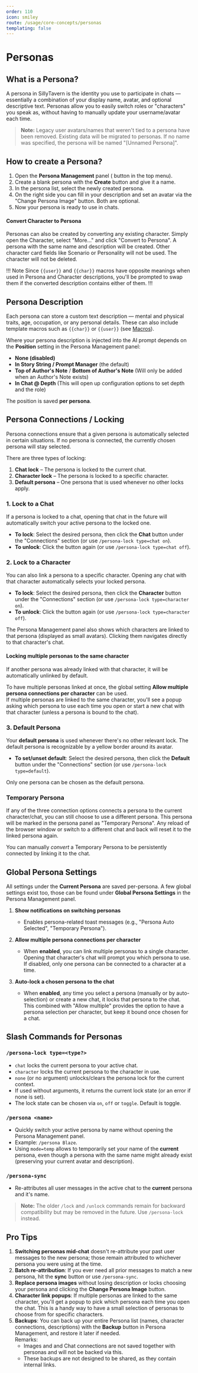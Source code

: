 ```yaml
---
order: 110
icon: smiley
route: /usage/core-concepts/personas
templating: false
---
```


# Personas

## What is a Persona?

A persona in SillyTavern is the identity you use to participate in chats — essentially a combination of your display name, avatar, and optional descriptive text. Personas allow you to easily switch roles or "characters" you speak as, without having to manually update your username/avatar each time.

> **Note:** Legacy user avatars/names that weren't tied to a persona have been removed. Existing data will be migrated to personas. If no name was specified, the persona will be named "[Unnamed Persona]".

## How to create a Persona?

1. Open the **Persona Management** panel (<i class="fa-solid fa-face-smile"></i> button in the top menu).
2. Create a blank persona with the **Create** button and give it a name.
3. In the persona list, select the newly created persona.
4. On the right side you can fill in your description and set an avatar via the "Change Persona Image" button. Both are optional.
5. Now your persona is ready to use in chats.

#### Convert Character to Persona

Personas can also be created by converting any existing character. Simply open the Character, select "More..." and click "Convert to Persona". A persona with the same name and description will be created. Other character card fields like Scenario or Personality will not be used. The character will not be deleted.

!!! Note
Since `{{user}}` and `{{char}}` macros have opposite meanings when used in Persona and Character descriptions, you'll be prompted to swap them if the converted description contains either of them.
!!!

## Persona Description

Each persona can store a custom text description — mental and physical traits, age, occupation, or any personal details. These can also include template macros such as `{{char}}` or `{{user}}` (see [Macros](/Usage/Characters/macros.md)).

Where your persona description is injected into the AI prompt depends on the **Position** setting in the Persona Management panel:

- **None (disabled)**
- **In Story String / Prompt Manager** (the default)
- **Top of Author's Note** / **Bottom of Author's Note** (Will only be added when an Author's Note exists)
- **In Chat @ Depth** (This will open up configuration options to set depth and the role)

The position is saved **per persona**.

## Persona Connections / Locking

Persona connections ensure that a given persona is automatically selected in certain situations. If no persona is connected, the currently chosen persona will stay selected.

There are three types of locking:

1. **<i class="fa-solid fa-unlock"></i> Chat lock** – The persona is locked to the current chat.
2. **<i class="fa-solid fa-unlock"></i> Character lock** – The persona is locked to a specific character.
3. **<i class="fa-solid fa-crown"></i> Default persona** – One persona that is used whenever no other locks apply.

### 1. Lock to a Chat

If a persona is locked to a chat, opening that chat in the future will automatically switch your active persona to the locked one.

- **To lock**: Select the desired persona, then click the **<i class="fa-solid fa-unlock"></i> Chat** button under the "Connections" section (or use `/persona-lock type=chat on`).
- **To unlock**: Click the button again (or use `/persona-lock type=chat off`).

### 2. Lock to a Character

You can also link a persona to a specific character. Opening any chat with that character automatically selects your locked persona.

- **To lock**: Select the desired persona, then click the **<i class="fa-solid fa-unlock"></i> Character** button under the "Connections" section (or use `/persona-lock type=character on`).
- **To unlock**: Click the button again (or use `/persona-lock type=character off`).

The Persona Management panel also shows which characters are linked to that persona (displayed as small avatars). Clicking them navigates directly to that character's chat.

#### Locking multiple personas to the same character

If another persona was already linked with that character, it will be automatically unlinked by default.

To have multiple personas linked at once, the global setting **Allow multiple persona connections per character** can be used.  
If multiple personas are linked to the same character, you'll see a popup asking which persona to use each time you open or start a new chat with that character (unless a persona is bound to the chat).

### 3. Default Persona

Your **default persona** is used whenever there's no other relevant lock. The default persona is recognizable by a yellow border around its avatar.

- **To set/unset default**: Select the desired persona, then click the **<i class="fa-solid fa-crown"></i> Default** button under the "Connections" section (or use `/persona-lock type=default`).

Only one persona can be chosen as the default persona.

### Temporary Persona

If any of the three connection options connects a persona to the current character/chat, you can still choose to use a different persona. This persona will be marked in the persona panel as "Temporary Persona". Any reload of the browser window or switch to a different chat and back will reset it to the linked persona again.

You can manually *convert* a Temporary Persona to be persistently connected by linking it to the chat.

## Global Persona Settings

All settings under the **Current Persona** are saved per-persona. A few global settings exist too, those can be found under **Global Persona Settings** in the Persona Management panel.

1. **Show notifications on switching personas**
   - Enables persona-related toast messages (e.g., "Persona Auto Selected", "Temporary Persona").

2. **Allow multiple persona connections per character**
   - When **enabled**, you can link multiple personas to a single character. Opening that character's chat will prompt you which persona to use. If disabled, only one persona can be connected to a character at a time.

3. **Auto-lock a chosen persona to the chat**
   - When **enabled**, any time you select a persona (manually or by auto-selection) or create a new chat, it locks that persona to the chat.  
   This combined with "Allow multiple" provides the option to have a persona selection per character, but keep it bound once chosen for a chat.

## Slash Commands for Personas

### `/persona-lock type=<type?>`

- `chat` locks the current persona to your active chat.
- `character` locks the current persona to the character in use.
- `none` (or no argument) unlocks/clears the persona lock for the current context.
- If used without arguments, it returns the current lock state (or an error if none is set).
- The lock state can be chosen via `on`, `off` or `toggle`. Default is toggle.

### `/persona <name>`

- Quickly switch your active persona by name without opening the Persona Management panel.
- Example: `/persona Blaze`.
- Using `mode=temp` allows to temporarily set your name of the **current** persona, even though a persona with the same name might already exist (preserving your current avatar and description).

### `/persona-sync`

- Re-attributes all user messages in the active chat to the **current** persona and it's name.

> **Note:** The older `/lock` and `/unlock` commands remain for backward compatibility but may be removed in the future. Use `/persona-lock` instead.

## Pro Tips

1. **Switching personas mid-chat** doesn't re-attribute your past user messages to the new persona; those remain attributed to whichever persona you were using at the time.
2. **Batch re-attribution**: If you ever need all prior messages to match a new persona, hit the **sync** button or use `/persona-sync`.
3. **Replace persona images** without losing description or locks choosing your persona and clicking the **<i class="fa-solid fa-images"></i> Change Persona Image** button.
4. **Character link popups**: If multiple personas are linked to the same character, you'll get a popup to pick which persona each time you open the chat. This is a handy way to have a small selection of personas to choose from for specific characters.
5. **Backups**: You can back up your entire Persona list (names, character connections, descriptions) with the **Backup** button in Persona Management, and restore it later if needed.  
Remarks:
   - Images and and Chat connections are not saved together with personas and will not be backed via this.
   - These backups are not designed to be shared, as they contain internal links.

